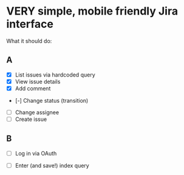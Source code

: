 VERY simple, mobile friendly Jira interface
====

What it should do:

## A

* [x] List issues via hardcoded query
* [x] View issue details
* [x] Add comment
* [-] Change status (transition)
* [ ] Change assignee
* [ ] Create issue

## B

* [ ] Log in via OAuth
* [ ] Enter (and save!) index query

